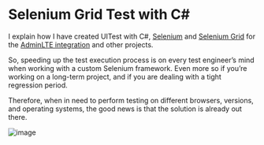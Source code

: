 # Selenium Grid Test with C#

<p>I explain how I have created UITest with C#, <a href="https://www.selenium.dev/" target="_blank" rel="noreferrer noopener">Selenium</a> and <a href="https://www.selenium.dev/documentation/en/grid/" target="_blank" rel="noreferrer noopener">Selenium Grid</a> for the <a href="https://www.puresourcecode.com/dotnet/net-core/new-view-components-in-adminlte-project/">AdminLTE integration</a> and other projects.</p>
<p id="7a79">So, speeding up the test execution process is on every test engineer’s mind when working with a custom Selenium framework. Even more so if you’re working on a long-term project, and if you are dealing with a tight regression period.</p>

<p id="4c6e">Therefore, when in need to perform testing on different browsers, versions, and operating systems, the good news is that the solution is already out there.</p>

![image](https://user-images.githubusercontent.com/9497415/109855085-c5ef7f80-7c4f-11eb-8d56-ddd781a60309.png)
